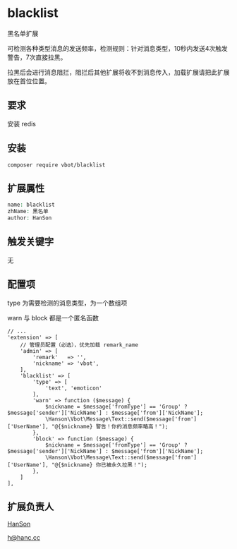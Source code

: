# blacklist
黑名单扩展

可检测各种类型消息的发送频率，检测规则：针对消息类型，10秒内发送4次触发警告，7次直接拉黑。

拉黑后会进行消息阻拦，阻拦后其他扩展将收不到消息传入，加载扩展请把此扩展放在首位位置。

## 要求

安装 redis

## 安装

```
composer require vbot/blacklist
```

## 扩展属性

```php
name: blacklist
zhName: 黑名单
author: HanSon
```

## 触发关键字

无

## 配置项

type 为需要检测的消息类型，为一个数组项

warn 与 block 都是一个匿名函数

```
// ...
'extension' => [
    // 管理员配置（必选），优先加载 remark_name
    'admin' => [
        'remark'   => '',
        'nickname' => 'vbot',
    ],
    'blacklist' => [
        'type' => [
            'text', 'emoticon'
        ],
        'warn' => function ($message) {
            $nickname = $message['fromType'] == 'Group' ? $message['sender']['NickName'] : $message['from']['NickName'];
            \Hanson\Vbot\Message\Text::send($message['from']['UserName'], "@{$nickname} 警告！你的消息频率略高！");
        },
        'block' => function ($message) {
            $nickname = $message['fromType'] == 'Group' ? $message['sender']['NickName'] : $message['from']['NickName'];
            \Hanson\Vbot\Message\Text::send($message['from']['UserName'], "@{$nickname} 你已被永久拉黑！");
        },
    ]
],
```

## 扩展负责人

[HanSon](https://github.com/HanSon)

h@hanc.cc
